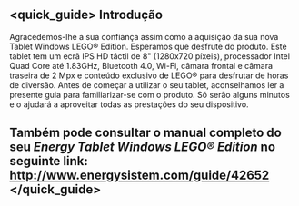 ﻿## <quick_guide> Introdução
Agracedemos-lhe a sua confiança assim como a aquisição da sua nova Tablet Windows LEGO® Edition. Esperamos que desfrute do produto.
Este tablet tem um ecrã IPS HD táctil de 8" (1280x720 píxeis), processador Intel Quad Core até 1.83GHz, Bluetooth 4.0, Wi-Fi, câmara frontal e câmara traseira de 2 Mpx e conteúdo exclusivo de LEGO® para desfrutar de horas de diversão.
Antes de começar a utilizar o seu tablet, aconselhamos ler a presente guia para familiarizar-se com o produto. Só serão alguns minutos e o ajudará a aproveitar todas as prestações do seu dispositivo.
## <unique> Também pode consultar o manual completo do seu *Energy Tablet Windows LEGO® Edition* no seguinte link: http://www.energysistem.com/guide/42652 </unique> </quick_guide>




